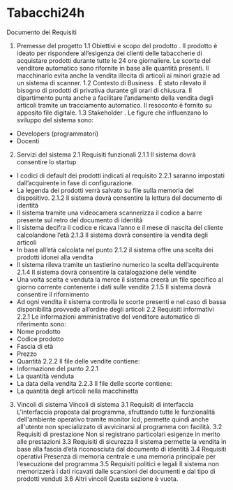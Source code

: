 # Tabacchi24h
Documento dei Requisiti 
1. Premesse del progetto 
1.1 Obiettivi e scopo del prodotto 
. Il prodotto è ideato per rispondere all’esigenza dei clienti delle tabaccherie di acquistare prodotti durante tutte le 24 ore giornaliere. Le scorte del venditore automatico sono rifornite in base alle quantità presenti. Il macchinario evita anche la vendita illecita di articoli ai minori grazie ad un sistema di scanner. 
1.2 Contesto di Business 
. È stato rilevato il bisogno di prodotti di privativa durante gli orari di chiusura. Il dipartimento punta anche a facilitare l’andamento della vendita degli articoli tramite un tracciamento automatico. Il resoconto è fornito su apposito file digitale.
1.3 Stakeholder 
. Le figure che influenzano lo sviluppo del sistema sono:
* Developers (programmatori)
* Docenti
2. Servizi del sistema 
2.1 Requisiti funzionali 
2.1.1 Il sistema dovrà consentire lo startup
* I codici di default dei prodotti indicati al requisito 2.2.1 saranno impostati dall’acquirente in fase di configurazione.
* La legenda dei prodotti verrà salvato su file sulla memoria del dispositivo.
2.1.2 Il sistema dovrà consentire la lettura del documento di identità
* Il sistema tramite una videocamera scannerizza il codice a barre presente sul retro del documento di identità
* Il sistema decifra il codice e ricava l’anno e il mese di nascita del cliente calcolandone l’età
2.1.3 Il sistema dovrà consentire la vendita degli articoli
* In base all’età calcolata nel punto 2.1.2 il sistema offre una scelta dei prodotti idonei alla vendita
* Il sistema rileva tramite un tastierino numerico la scelta dell’acquirente
2.1.4 Il sistema dovrà consentire la catalogazione delle vendite
* Una volta scelta e venduta la merce il sistema creerà un file specifico al giorno corrente contenente i dati sulle vendite
2.1.5 Il sistema dovrà consentire il rifornimento
* Ad ogni vendita il sistema controlla le scorte presenti e nel caso di bassa disponibilità provvede all’ordine degli articoli
2.2 Requisiti informativi 
2.2.1 Le informazioni amministrative del venditore automatico di riferimento sono:
* Nome prodotto
* Codice prodotto
* Fascia di età
* Prezzo
* Quantità
2.2.2 Il file delle vendite contiene:
* Informazione del punto 2.2.1
* La quantità venduta
* La data della vendita
2.2.3 Il file delle scorte contiene:
* La quantità degli articoli nella macchinetta

3. Vincoli di sistema 
Vincoli di sistema
3.1 Requisiti di interfaccia 
L'interfaccia proposta dal programma, sfruttando tutte le funzionalità dell'ambiente operativo tramite monitor lcd, permette quindi anche all'utente non specializzato di avvicinarsi al programma con facilità.
3.2 Requisiti di prestazione 
Non si registrano particolari esigenze in merito alle prestazioni
3.3 Requisiti di sicurezza 
Il sistema permette la vendita in base alla fascia d’età riconosciuta dal documento di
identità
3.4 Requisiti operativi 
Presenza di memoria centrale e una memoria principale per l’esecuzione del programma
3.5 Requisiti politici e legali 
Il sistema non memorizzerà i dati ricavati dalle scansioni dei documenti e dal tipo di prodotti venduti
3.6 Altri vincoli 
Questa sezione è vuota.
